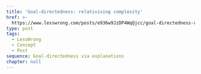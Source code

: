 ```yaml
---
title: 'Goal-directedness: relativising complexity'
href: >-
  https://www.lesswrong.com/posts/e936w9JzDP4WqQjcc/goal-directedness-relativising-complexity
type: post
tags:
  - LessWrong
  - Concept
  - Post
sequence: Goal-directedness via explanations
chapter: null
---
```


